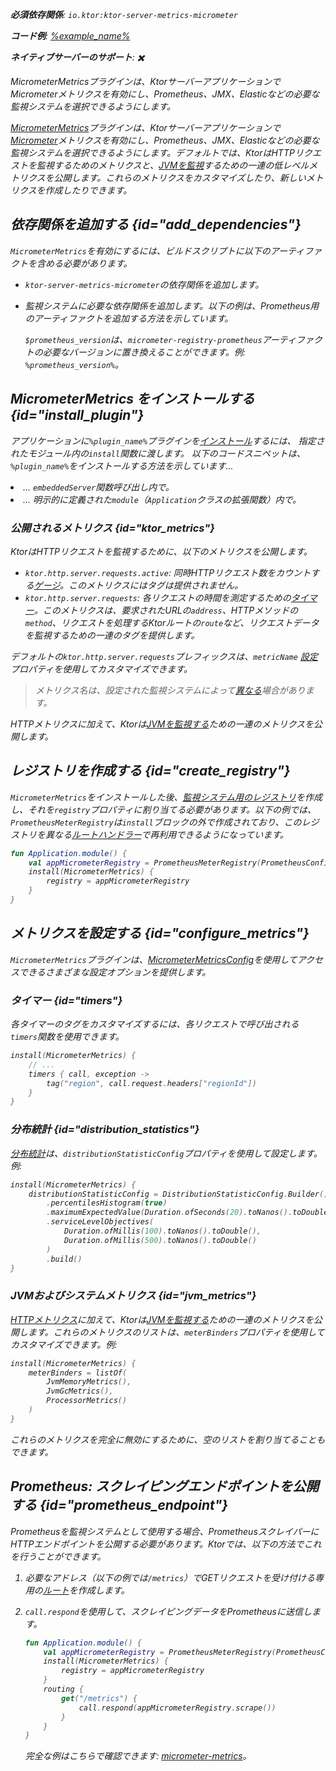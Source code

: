 [//]: # (title: Micrometer メトリクス)

<show-structure for="chapter" depth="2"/>
<primary-label ref="server-plugin"/>

[micrometer_jvm_metrics]: https://micrometer.io/docs/ref/jvm

<var name="package_name" value="io.ktor.server.metrics.micrometer"/>

<tldr>
<p>
<b>必須依存関係</b>: <code>io.ktor:ktor-server-metrics-micrometer</code>
</p>
<var name="example_name" value="micrometer-metrics"/>
<p>
    <b>コード例</b>:
    <a href="https://github.com/ktorio/ktor-documentation/tree/%ktor_version%/codeSnippets/snippets/%example_name%">
        %example_name%
    </a>
</p>
<p>
    <b><Links href="/ktor/server-native" summary="KtorはKotlin/Nativeをサポートしており、追加のランタイムや仮想マシンなしでサーバーを実行できます。">ネイティブサーバー</Links>のサポート</b>: ✖️
</p>
</tldr>

<link-summary>MicrometerMetricsプラグインは、KtorサーバーアプリケーションでMicrometerメトリクスを有効にし、Prometheus、JMX、Elasticなどの必要な監視システムを選択できるようにします。</link-summary>

[MicrometerMetrics](https://api.ktor.io/ktor-server-metrics-micrometer/io.ktor.server.metrics.micrometer/-micrometer-metrics)プラグインは、Ktorサーバーアプリケーションで[Micrometer](https://micrometer.io/docs)メトリクスを有効にし、Prometheus、JMX、Elasticなどの必要な監視システムを選択できるようにします。デフォルトでは、KtorはHTTPリクエストを監視するためのメトリクスと、[JVMを監視][micrometer_jvm_metrics]するための一連の低レベルメトリクスを公開します。これらのメトリクスをカスタマイズしたり、新しいメトリクスを作成したりできます。

## 依存関係を追加する {id="add_dependencies"}
`MicrometerMetrics`を有効にするには、ビルドスクリプトに以下のアーティファクトを含める必要があります。
* `ktor-server-metrics-micrometer`の依存関係を追加します。

  <var name="artifact_name" value="ktor-server-metrics-micrometer"/>
  <Tabs group="languages">
      <TabItem title="Gradle (Kotlin)" group-key="kotlin">
          <code-block lang="Kotlin" code="              implementation(&quot;io.ktor:%artifact_name%:$ktor_version&quot;)"/>
      </TabItem>
      <TabItem title="Gradle (Groovy)" group-key="groovy">
          <code-block lang="Groovy" code="              implementation &quot;io.ktor:%artifact_name%:$ktor_version&quot;"/>
      </TabItem>
      <TabItem title="Maven" group-key="maven">
          <code-block lang="XML" code="              &lt;dependency&gt;&#10;                  &lt;groupId&gt;io.ktor&lt;/groupId&gt;&#10;                  &lt;artifactId&gt;%artifact_name%-jvm&lt;/artifactId&gt;&#10;                  &lt;version&gt;${ktor_version}&lt;/version&gt;&#10;              &lt;/dependency&gt;"/>
      </TabItem>
  </Tabs>
  
* 監視システムに必要な依存関係を追加します。以下の例は、Prometheus用のアーティファクトを追加する方法を示しています。

  <var name="group_id" value="io.micrometer"/>
  <var name="artifact_name" value="micrometer-registry-prometheus"/>
  <var name="version" value="prometheus_version"/>
  <Tabs group="languages">
      <TabItem title="Gradle (Kotlin)" group-key="kotlin">
          <code-block lang="Kotlin" code="              implementation(&quot;%group_id%:%artifact_name%:$%version%&quot;)"/>
      </TabItem>
      <TabItem title="Gradle (Groovy)" group-key="groovy">
          <code-block lang="Groovy" code="              implementation &quot;%group_id%:%artifact_name%:$%version%&quot;"/>
      </TabItem>
      <TabItem title="Maven" group-key="maven">
          <code-block lang="XML" code="              &lt;dependency&gt;&#10;                  &lt;groupId&gt;%group_id%&lt;/groupId&gt;&#10;                  &lt;artifactId&gt;%artifact_name%&lt;/artifactId&gt;&#10;                  &lt;version&gt;${%version%}&lt;/version&gt;&#10;              &lt;/dependency&gt;"/>
      </TabItem>
  </Tabs>
  
  `$prometheus_version`は、`micrometer-registry-prometheus`アーティファクトの必要なバージョンに置き換えることができます。例: `%prometheus_version%`。

## MicrometerMetrics をインストールする {id="install_plugin"}

<var name="plugin_name" value="MicrometerMetrics"/>
<p>
    アプリケーションに<code>%plugin_name%</code>プラグインを<a href="#install">インストール</a>するには、
    指定された<Links href="/ktor/server-modules" summary="モジュールを使用すると、ルートをグループ化してアプリケーションを構造化できます。">モジュール</Links>内の<code>install</code>関数に渡します。
    以下のコードスニペットは、<code>%plugin_name%</code>をインストールする方法を示しています...
</p>
<list>
    <li>
        ... <code>embeddedServer</code>関数呼び出し内で。
    </li>
    <li>
        ... 明示的に定義された<code>module</code>（<code>Application</code>クラスの拡張関数）内で。
    </li>
</list>
<Tabs>
    <TabItem title="embeddedServer">
        <code-block lang="kotlin" code="            import io.ktor.server.engine.*&#10;            import io.ktor.server.netty.*&#10;            import io.ktor.server.application.*&#10;            import %package_name%.*&#10;&#10;            fun main() {&#10;                embeddedServer(Netty, port = 8080) {&#10;                    install(%plugin_name%)&#10;                    // ...&#10;                }.start(wait = true)&#10;            }"/>
    </TabItem>
    <TabItem title="module">
        <code-block lang="kotlin" code="            import io.ktor.server.application.*&#10;            import %package_name%.*&#10;            // ...&#10;            fun Application.module() {&#10;                install(%plugin_name%)&#10;                // ...&#10;            }"/>
    </TabItem>
</Tabs>

### 公開されるメトリクス {id="ktor_metrics"}
KtorはHTTPリクエストを監視するために、以下のメトリクスを公開します。
* `ktor.http.server.requests.active`: 同時HTTPリクエスト数をカウントする[ゲージ](https://micrometer.io/docs/concepts#_gauges)。このメトリクスにはタグは提供されません。
* `ktor.http.server.requests`: 各リクエストの時間を測定するための[タイマー](https://micrometer.io/docs/concepts#_timers)。このメトリクスは、要求されたURLの`address`、HTTPメソッドの`method`、リクエストを処理するKtorルートの`route`など、リクエストデータを監視するための一連のタグを提供します。

デフォルトの`ktor.http.server.requests`プレフィックスは、`metricName` [設定](#configure_metrics)プロパティを使用してカスタマイズできます。

> メトリクス名は、設定された監視システムによって[異なる](https://micrometer.io/docs/concepts#_naming_meters)場合があります。

HTTPメトリクスに加えて、Ktorは[JVMを監視する](#jvm_metrics)ための一連のメトリクスを公開します。

## レジストリを作成する {id="create_registry"}

`MicrometerMetrics`をインストールした後、[監視システム用のレジストリ](https://micrometer.io/docs/concepts#_registry)を作成し、それを`registry`プロパティに割り当てる必要があります。以下の例では、`PrometheusMeterRegistry`は`install`ブロックの外で作成されており、このレジストリを異なる[ルートハンドラー](server-routing.md)で再利用できるようになっています。

```kotlin
fun Application.module() {
    val appMicrometerRegistry = PrometheusMeterRegistry(PrometheusConfig.DEFAULT)
    install(MicrometerMetrics) {
        registry = appMicrometerRegistry
    }
}
```

## メトリクスを設定する {id="configure_metrics"}

`MicrometerMetrics`プラグインは、[MicrometerMetricsConfig](https://api.ktor.io/ktor-server-metrics-micrometer/io.ktor.server.metrics.micrometer/-micrometer-metrics-config/index.html)を使用してアクセスできるさまざまな設定オプションを提供します。

### タイマー {id="timers"}
各タイマーのタグをカスタマイズするには、各リクエストで呼び出される`timers`関数を使用できます。
```kotlin
install(MicrometerMetrics) {
    // ...
    timers { call, exception ->
        tag("region", call.request.headers["regionId"])
    }
}
```

### 分布統計 {id="distribution_statistics"}
[分布統計](https://micrometer.io/docs/concepts#_configuring_distribution_statistics)は、`distributionStatisticConfig`プロパティを使用して設定します。例:

```kotlin
install(MicrometerMetrics) {
    distributionStatisticConfig = DistributionStatisticConfig.Builder()
        .percentilesHistogram(true)
        .maximumExpectedValue(Duration.ofSeconds(20).toNanos().toDouble())
        .serviceLevelObjectives(
            Duration.ofMillis(100).toNanos().toDouble(),
            Duration.ofMillis(500).toNanos().toDouble()
        )
        .build()
}
```

### JVMおよびシステムメトリクス {id="jvm_metrics"}
[HTTPメトリクス](#ktor_metrics)に加えて、Ktorは[JVMを監視する][micrometer_jvm_metrics]ための一連のメトリクスを公開します。これらのメトリクスのリストは、`meterBinders`プロパティを使用してカスタマイズできます。例:

```kotlin
install(MicrometerMetrics) {
    meterBinders = listOf(
        JvmMemoryMetrics(),
        JvmGcMetrics(),
        ProcessorMetrics()
    )
}
```

これらのメトリクスを完全に無効にするために、空のリストを割り当てることもできます。

## Prometheus: スクレイピングエンドポイントを公開する {id="prometheus_endpoint"}
Prometheusを監視システムとして使用する場合、PrometheusスクレイパーにHTTPエンドポイントを公開する必要があります。Ktorでは、以下の方法でこれを行うことができます。
1. 必要なアドレス（以下の例では`/metrics`）でGETリクエストを受け付ける専用の[ルート](server-routing.md)を作成します。
2. `call.respond`を使用して、スクレイピングデータをPrometheusに送信します。

   ```kotlin
   fun Application.module() {
       val appMicrometerRegistry = PrometheusMeterRegistry(PrometheusConfig.DEFAULT)
       install(MicrometerMetrics) {
           registry = appMicrometerRegistry
       }
       routing {
           get("/metrics") {
               call.respond(appMicrometerRegistry.scrape())
           }
       }
   }
   ```

   完全な例はこちらで確認できます: [micrometer-metrics](https://github.com/ktorio/ktor-documentation/tree/%ktor_version%/codeSnippets/snippets/micrometer-metrics)。